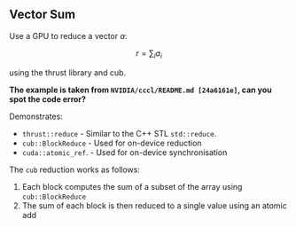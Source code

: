 ## Vector Sum

Use a GPU to reduce a vector $a$:
```math
r = \sum_i a_i
```
using the thrust library and cub.

**The example is taken from `NVIDIA/cccl/README.md [24a6161e]`, can you spot the code error?**

Demonstrates:
* `thrust::reduce` - Similar to the C++ STL `std::reduce`.
* `cub::BlockReduce` - Used for on-device reduction
* `cuda::atomic_ref`. - Used for on-device synchronisation

The `cub` reduction works as follows:
1. Each block computes the sum of a subset of the array using `cub::BlockReduce`
2. The sum of each block is then reduced to a single value using an atomic add
